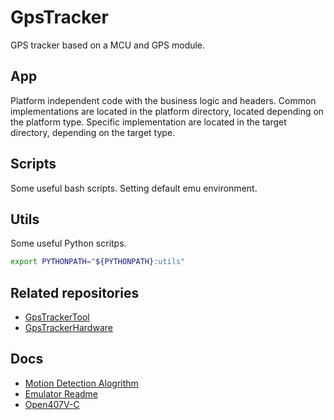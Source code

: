 # GpsTracker

GPS tracker based on a MCU and GPS module.

## App

Platform independent code with the business logic and headers.
Common implementations are located in the platform directory, located depending on the platform type.
Specific implementation are located in the target directory, depending on the target type.

## Scripts

Some useful bash scripts. Setting default emu environment.

## Utils

Some useful Python scritps.

```bash
export PYTHONPATH="${PYTHONPATH}:utils"
```

## Related repositories

* [GpsTrackerTool](https://github.com/Mcublog/GpsTrackerTool)
* [GpsTrackerHardware](https://github.com/Mcublog/GpsTrackerHardware)

## Docs

* [Motion Detection Alogrithm](/doc/MotionDetectionAlgo.md)
* [Emulator Readme](/platforms/emu/README.md)
* [Open407V-C](https://www.waveshare.com/wiki/Open407V-C)